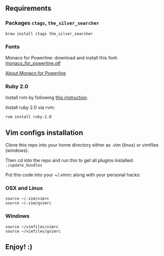 ## Requirements

### Packages `ctags`, `the_silver_searcher`
```
brew install ctags the_silver_searcher
```

### Fonts
Monaco for Powerline:
download and install this font: [monaco_for_powerline.otf](https://gist.github.com/baopham/1838072/raw/5fa73caa4af86285f11539a6b4b6c26cfca2c04b/Monaco%20for%20Powerline.otf)

[About Monaco for Powerline](https://gist.github.com/baopham/1838072)

### Ruby 2.0

Install rvm by following [this instruction](http://rvm.io/rvm/install).

Install ruby 2.0 via rvm:
```
rvm install ruby-2.0
```


## Vim configs installation

Clone this repo into your home directory either as .vim (linux) or vimfiles (windows).

Then cd into the repo and run this to get all plugins installed: 
`./update_bundles`


Put this code into your ~/.vimrc along with your personal hacks:

### OSX and Linux
```
source ~/.vim/vimrc
source ~/.vim/gvimrc
```

### Windows
```
source ~/vimfiles/vimrc
source ~/vimfiles/gvimrc
```

## Enjoy! :)

